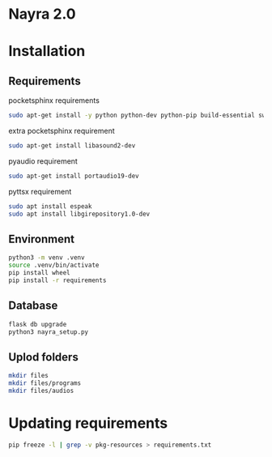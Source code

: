 # Nayra 2.0


# Installation
## Requirements
pocketsphinx requirements
```bash
sudo apt-get install -y python python-dev python-pip build-essential swig git libpulse-dev
```
extra pocketsphinx requirement
```bash
sudo apt-get install libasound2-dev
```

pyaudio requirement
```bash
sudo apt-get install portaudio19-dev
```

pyttsx requirement
```bash
sudo apt install espeak
sudo apt install libgirepository1.0-dev
```

## Environment
```bash
python3 -m venv .venv
source .venv/bin/activate
pip install wheel
pip install -r requirements
```

## Database
```bash
flask db upgrade
python3 nayra_setup.py
```

## Uplod folders
```bash
mkdir files
mkdir files/programs
mkdir files/audios
```

# Updating requirements
```bash
pip freeze -l | grep -v pkg-resources > requirements.txt
```
